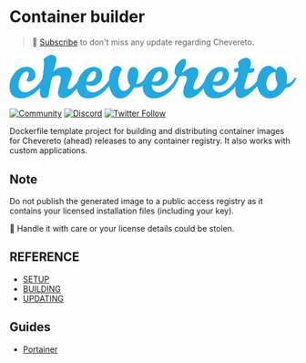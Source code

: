 # Container builder

> 🔔 [Subscribe](https://newsletter.chevereto.com/subscription?f=PmL892XuTdfErVq763PCycJQrvZ8PYc9JbsVUttqiPV1zXt6DDtf7lhepEStqE8LhGs8922ZYmGT7CYjMH5uSx23pL6Q) to don't miss any update regarding Chevereto.

![Chevereto](LOGO.svg)

[![Community](https://img.shields.io/badge/chv.to-community-blue?style=flat-square)](https://chv.to/community)
[![Discord](https://img.shields.io/discord/759137550312407050?style=flat-square)](https://chv.to/discord)
[![Twitter Follow](https://img.shields.io/twitter/follow/chevereto?style=social)](https://twitter.com/chevereto)

Dockerfile template project for building and distributing container images for Chevereto (ahead) releases to any container registry. It also works with custom applications.

## Note

Do not publish the generated image to a public access registry as it contains your licensed installation files (including your key).

🧐 Handle it with care or your license details could be stolen.

## REFERENCE

* [SETUP](SETUP.md)
* [BUILDING](BUILDING.md)
* [UPDATING](UPDATING.md)

## Guides

* [Portainer](guides/portainer.md)
